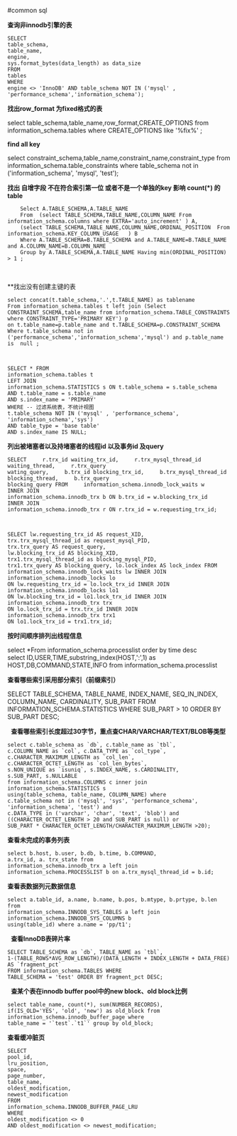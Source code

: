 


#common sql


**查询非innodb引擎的表**


    SELECT
    table_schema,
    table_name,
    engine,
    sys.format_bytes(data_length) as data_size
    FROM
    tables
    WHERE
    engine <> 'InnoDB' AND table_schema NOT IN ('mysql' , 'performance_schema','information_schema'); 
    
    
 **找出row_format 为fixed格式的表**
    
    
 select table_schema,table_name,row_format,CREATE_OPTIONS from information_schema.tables where CREATE_OPTIONS like '%fix%' ;
 
 
 **find all key**
 
 
 select constraint_schema,table_name,constraint_name,constraint_type from 
 information_schema.table_constraints where table_schema not in ('information_schema', 'mysql', 'test');
 
 
 **找出 自增字段 不在符合索引第一位 或者不是一个单独的key  影响 count(*) 的 table**
 
 
        Select A.TABLE_SCHEMA,A.TABLE_NAME
        From  (select TABLE_SCHEMA,TABLE_NAME,COLUMN_NAME From information_schema.columns where EXTRA='auto_increment' ) A,
        (select TABLE_SCHEMA,TABLE_NAME,COLUMN_NAME,ORDINAL_POSITION  From information_schema.KEY_COLUMN_USAGE   ) B
        Where A.TABLE_SCHEMA=B.TABLE_SCHEMA and A.TABLE_NAME=B.TABLE_NAME and A.COLUMN_NAME=B.COLUMN_NAME 
        Group by A.TABLE_SCHEMA,A.TABLE_NAME Having min(ORDINAL_POSITION) > 1 ; 
 
 
 
 
**找出没有创建主键的表 


    select concat(t.table_schema,'.',t.TABLE_NAME) as tablename 
    From information_schema.tables t left join (Select CONSTRAINT_SCHEMA,table_name from information_schema.TABLE_CONSTRAINTS where CONSTRAINT_TYPE='PRIMARY KEY') p 
    on t.table_name=p.table_name and t.TABLE_SCHEMA=p.CONSTRAINT_SCHEMA  
    Where t.table_schema not in ('performance_schema','information_schema','mysql') and p.table_name is  null ;  

    
    
    SELECT * FROM
    information_schema.tables t
    LEFT JOIN
    information_schema.STATISTICS s ON t.table_schema = s.table_schema
    AND t.table_name = s.table_name
    AND s.index_name = 'PRIMARY'
    WHERE -- 过滤系统表，不统计视图
    t.table_schema NOT IN ('mysql' , 'performance_schema',
    'information_schema','sys')
    AND table_type = 'base table'   
    AND s.index_name IS NULL;



 
 **列出被堵塞者以及持堵塞者的线程id 以及事务id 及query** 
 
 
 
    SELECT     r.trx_id waiting_trx_id,     r.trx_mysql_thread_id waiting_thread,     r.trx_query  
    wating_query,     b.trx_id blocking_trx_id,     b.trx_mysql_thread_id blocking_thread,     b.trx_query 
    blocking_query FROM     information_schema.innodb_lock_waits w         INNER JOIN  
    information_schema.innodb_trx b ON b.trx_id = w.blocking_trx_id         INNER JOIN 
    information_schema.innodb_trx r ON r.trx_id = w.requesting_trx_id; 



    SELECT lw.requesting_trx_id AS request_XID, 
    trx.trx_mysql_thread_id as request_mysql_PID,
    trx.trx_query AS request_query, 
    lw.blocking_trx_id AS blocking_XID, 
    trx1.trx_mysql_thread_id as blocking_mysql_PID,
    trx1.trx_query AS blocking_query, lo.lock_index AS lock_index FROM 
    information_schema.innodb_lock_waits lw INNER JOIN 
    information_schema.innodb_locks lo 
    ON lw.requesting_trx_id = lo.lock_trx_id INNER JOIN 
    information_schema.innodb_locks lo1 
    ON lw.blocking_trx_id = lo1.lock_trx_id INNER JOIN 
    information_schema.innodb_trx trx 
    ON lo.lock_trx_id = trx.trx_id INNER JOIN 
    information_schema.innodb_trx trx1 
    ON lo1.lock_trx_id = trx1.trx_id;



**按时间顺序排列出线程信息** 


select *From information_schema.processlist order by time desc  
select ID,USER,TIME,substring_index(HOST,':',1) as HOST,DB,COMMAND,STATE,INFO from information_schema.processlist 


**查看哪些索引采用部分索引（前缀索引）**


SELECT TABLE_SCHEMA, TABLE_NAME, INDEX_NAME, 
SEQ_IN_INDEX, COLUMN_NAME, CARDINALITY, SUB_PART
FROM INFORMATION_SCHEMA.STATISTICS WHERE 
SUB_PART > 10 ORDER BY SUB_PART DESC;


 
 **查看哪些索引长度超过30字节，重点查CHAR/VARCHAR/TEXT/BLOB等类型**
 
 
    select c.table_schema as `db`, c.table_name as `tbl`, 
    c.COLUMN_NAME as `col`, c.DATA_TYPE as `col_type`, 
    c.CHARACTER_MAXIMUM_LENGTH as `col_len`, 
    c.CHARACTER_OCTET_LENGTH as `col_len_bytes`,  
    s.NON_UNIQUE as `isuniq`, s.INDEX_NAME, s.CARDINALITY, 
    s.SUB_PART, s.NULLABLE 
    from information_schema.COLUMNS c inner join information_schema.STATISTICS s 
    using(table_schema, table_name, COLUMN_NAME) where 
    c.table_schema not in ('mysql', 'sys', 'performance_schema', 'information_schema', 'test') and 
    c.DATA_TYPE in ('varchar', 'char', 'text', 'blob') and 
    ((CHARACTER_OCTET_LENGTH > 20 and SUB_PART is null) or 
    SUB_PART * CHARACTER_OCTET_LENGTH/CHARACTER_MAXIMUM_LENGTH >20);
 
 
 
 **查看未完成的事务列表**
 
 
    select b.host, b.user, b.db, b.time, b.COMMAND, 
    a.trx_id, a. trx_state from 
    information_schema.innodb_trx a left join 
    information_schema.PROCESSLIST b on a.trx_mysql_thread_id = b.id;
 
 
 
**查看表数据列元数据信息**



    select a.table_id, a.name, b.name, b.pos, b.mtype, b.prtype, b.len from 
    information_schema.INNODB_SYS_TABLES a left join 
    information_schema.INNODB_SYS_COLUMNS b 
    using(table_id) where a.name = 'pp/t1';


 
**查看InnoDB表碎片率**
 
 
 
    SELECT TABLE_SCHEMA as `db`, TABLE_NAME as `tbl`, 
    1-(TABLE_ROWS*AVG_ROW_LENGTH)/(DATA_LENGTH + INDEX_LENGTH + DATA_FREE) AS `fragment_pct` 
    FROM information_schema.TABLES WHERE 
    TABLE_SCHEMA = 'test' ORDER BY fragment_pct DESC;



 
**查某个表在innodb buffer pool中的new block、old block比例**



    select table_name, count(*), sum(NUMBER_RECORDS), 
    if(IS_OLD='YES', 'old', 'new') as old_block from
    information_schema.innodb_buffer_page where 
    table_name = '`test`.`t1`' group by old_block;
 
 


**查看缓冲脏页**
    
    
    
    SELECT 
    pool_id,
    lru_position,
    space,
    page_number,
    table_name,
    oldest_modification,
    newest_modification
    FROM
    information_schema.INNODB_BUFFER_PAGE_LRU
    WHERE
    oldest_modification <> 0
    AND oldest_modification <> newest_modification;


 





 
 
 
 

